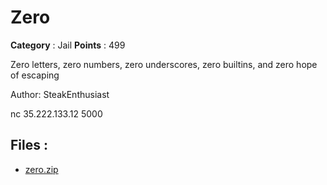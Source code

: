 # Zero

**Category** : Jail
**Points** : 499

Zero letters, zero numbers, zero underscores, zero builtins, and zero hope of escaping

Author: SteakEnthusiast

nc 35.222.133.12 5000

## Files : 
 - [zero.zip](./zero.zip)


